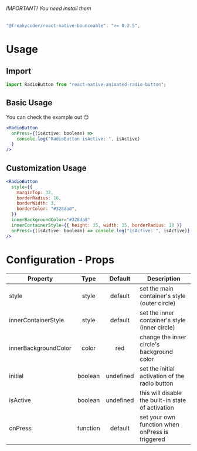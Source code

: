 ###### IMPORTANT! You need install them

```js
"@freakycoder/react-native-bounceable": ">= 0.2.5",
```

# Usage

## Import

```jsx
import RadioButton from "react-native-animated-radio-button";
```

## Basic Usage

You can check the example out 😏

```jsx
<RadioButton
  onPress={(isActive: boolean) =>
    console.log("RadioButton isActive: ", isActive)
  }
/>
```

## Customization Usage

```jsx
<RadioButton
  style={{
    marginTop: 32,
    borderRadius: 16,
    borderWidth: 3,
    borderColor: "#328da8",
  }}
  innerBackgroundColor="#328da8"
  innerContainerStyle={{ height: 35, width: 35, borderRadius: 10 }}
  onPress={(isActive: boolean) => console.log("isActive: ", isActive)}
/>
```

# Configuration - Props

| Property             |   Type   |  Default  | Description                                        |
| -------------------- | :------: | :-------: | -------------------------------------------------- |
| style                |  style   |  default  | set the main container's style (outer circle)      |
| innerContainerStyle  |  style   |  default  | set the inner container's style (inner circle)     |
| innerBackgroundColor |  color   |    red    | change the inner circle's background color         |
| initial              | boolean  | undefined | set the initial activation of the radio button     |
| isActive             | boolean  | undefined | this will disable the built-in state of activation |
| onPress              | function |  default  | set your own function when onPress is triggered    |
